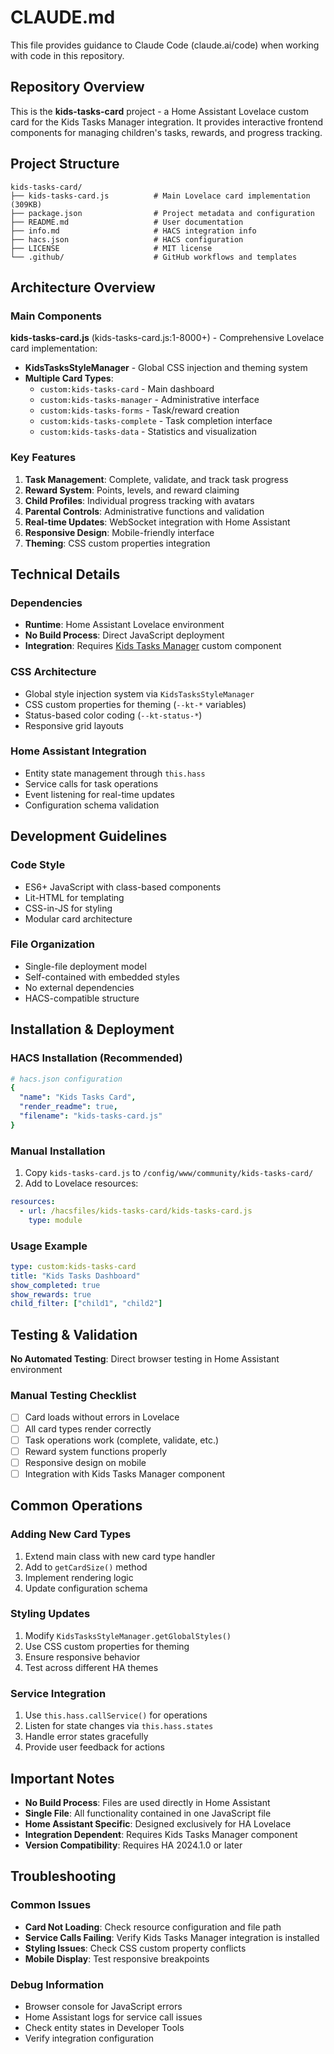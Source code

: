 # CLAUDE.md

This file provides guidance to Claude Code (claude.ai/code) when working with code in this repository.

## Repository Overview

This is the **kids-tasks-card** project - a Home Assistant Lovelace custom card for the Kids Tasks Manager integration. It provides interactive frontend components for managing children's tasks, rewards, and progress tracking.

## Project Structure

```
kids-tasks-card/
├── kids-tasks-card.js          # Main Lovelace card implementation (309KB)
├── package.json                # Project metadata and configuration
├── README.md                   # User documentation
├── info.md                     # HACS integration info
├── hacs.json                   # HACS configuration
├── LICENSE                     # MIT license
└── .github/                    # GitHub workflows and templates
```

## Architecture Overview

### Main Components

**kids-tasks-card.js** (kids-tasks-card.js:1-8000+) - Comprehensive Lovelace card implementation:

- **KidsTasksStyleManager** - Global CSS injection and theming system
- **Multiple Card Types**:
  - `custom:kids-tasks-card` - Main dashboard
  - `custom:kids-tasks-manager` - Administrative interface
  - `custom:kids-tasks-forms` - Task/reward creation
  - `custom:kids-tasks-complete` - Task completion interface
  - `custom:kids-tasks-data` - Statistics and visualization

### Key Features

1. **Task Management**: Complete, validate, and track task progress
2. **Reward System**: Points, levels, and reward claiming
3. **Child Profiles**: Individual progress tracking with avatars
4. **Parental Controls**: Administrative functions and validation
5. **Real-time Updates**: WebSocket integration with Home Assistant
6. **Responsive Design**: Mobile-friendly interface
7. **Theming**: CSS custom properties integration

## Technical Details

### Dependencies
- **Runtime**: Home Assistant Lovelace environment
- **No Build Process**: Direct JavaScript deployment
- **Integration**: Requires [Kids Tasks Manager](https://github.com/astrayel/kids-tasks-ha) custom component

### CSS Architecture
- Global style injection system via `KidsTasksStyleManager`
- CSS custom properties for theming (`--kt-*` variables)
- Status-based color coding (`--kt-status-*`)
- Responsive grid layouts

### Home Assistant Integration
- Entity state management through `this.hass`
- Service calls for task operations
- Event listening for real-time updates
- Configuration schema validation

## Development Guidelines

### Code Style
- ES6+ JavaScript with class-based components
- Lit-HTML for templating
- CSS-in-JS for styling
- Modular card architecture

### File Organization
- Single-file deployment model
- Self-contained with embedded styles
- No external dependencies
- HACS-compatible structure

## Installation & Deployment

### HACS Installation (Recommended)
```yaml
# hacs.json configuration
{
  "name": "Kids Tasks Card",
  "render_readme": true,
  "filename": "kids-tasks-card.js"
}
```

### Manual Installation
1. Copy `kids-tasks-card.js` to `/config/www/community/kids-tasks-card/`
2. Add to Lovelace resources:
```yaml
resources:
  - url: /hacsfiles/kids-tasks-card/kids-tasks-card.js
    type: module
```

### Usage Example
```yaml
type: custom:kids-tasks-card
title: "Kids Tasks Dashboard"
show_completed: true
show_rewards: true
child_filter: ["child1", "child2"]
```

## Testing & Validation

**No Automated Testing**: Direct browser testing in Home Assistant environment

### Manual Testing Checklist
- [ ] Card loads without errors in Lovelace
- [ ] All card types render correctly
- [ ] Task operations work (complete, validate, etc.)
- [ ] Reward system functions properly
- [ ] Responsive design on mobile
- [ ] Integration with Kids Tasks Manager component

## Common Operations

### Adding New Card Types
1. Extend main class with new card type handler
2. Add to `getCardSize()` method
3. Implement rendering logic
4. Update configuration schema

### Styling Updates
1. Modify `KidsTasksStyleManager.getGlobalStyles()`
2. Use CSS custom properties for theming
3. Ensure responsive behavior
4. Test across different HA themes

### Service Integration
1. Use `this.hass.callService()` for operations
2. Listen for state changes via `this.hass.states`
3. Handle error states gracefully
4. Provide user feedback for actions

## Important Notes

- **No Build Process**: Files are used directly in Home Assistant
- **Single File**: All functionality contained in one JavaScript file
- **Home Assistant Specific**: Designed exclusively for HA Lovelace
- **Integration Dependent**: Requires Kids Tasks Manager component
- **Version Compatibility**: Requires HA 2024.1.0 or later

## Troubleshooting

### Common Issues
- **Card Not Loading**: Check resource configuration and file path
- **Service Calls Failing**: Verify Kids Tasks Manager integration is installed
- **Styling Issues**: Check CSS custom property conflicts
- **Mobile Display**: Test responsive breakpoints

### Debug Information
- Browser console for JavaScript errors
- Home Assistant logs for service call issues
- Check entity states in Developer Tools
- Verify integration configuration